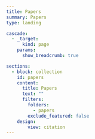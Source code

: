 ```yaml
---
title: Papers
summary: Papers
type: landing

cascade:
  - _target:
      kind: page
    params:
      show_breadcrumb: true

sections:
  - block: collection
    id: papers
    content:
      title: Papers
      text: ""
      filters:
        folders:
          - papers
        exclude_featured: false
    design:
        view: citation
---
```

